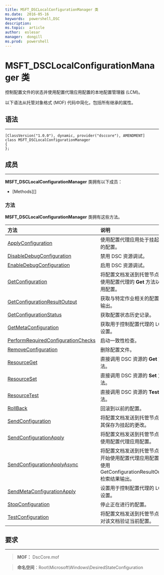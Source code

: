 ```yaml
---
title: MSFT_DSCLocalConfigurationManager 类 
ms.date:  2016-05-16
keywords:  powershell,DSC
description:  
ms.topic:  article
author:  eslesar
manager:  dongill
ms.prod:  powershell
---
```


# MSFT_DSCLocalConfigurationManager 类

控制配置文件的状态并使用配置代理应用配置的本地配置管理器 (LCM)。

以下语法从托管对象格式 (MOF) 代码中简化，包括所有继承的属性。

## 语法
------

``` syntax
[ClassVersion("1.0.0"), dynamic, provider("dsccore"), AMENDMENT]
class MSFT_DSCLocalConfigurationManager
{
};
```

## 成员
-------

**MSFT_DSCLocalConfigurationManager** 类拥有以下成员：

-   [Methods][]

### 方法

**MSFT_DSCLocalConfigurationManager** 类拥有这些方法。

|方法 |说明 |
|:--- |:---|
| [ApplyConfiguration](msft-dsclocalconfigurationmanager-applyconfiguration.md)| 使用配置代理应用处于挂起状态的配置。| 
| [DisableDebugConfiguration](msft-dsclocalconfigurationmanager-disabledebugconfiguration.md)| 禁用 DSC 资源调试。| 
| [EnableDebugConfiguration](msft-dsclocalconfigurationmanager-enabledebugconfiguration.md)| 启用 DSC 资源调试。| 
| [GetConfiguration](msft-dsclocalconfigurationmanager-getconfiguration.md)| 将配置文档发送到托管节点，并使用配置代理的 **Get** 方法以应用配置。| 
| [GetConfigurationResultOutput](msft-dsclocalconfigurationmanager-getconfigurationresultoutput.md)| 获取与特定作业相关的配置代理输出。| 
| [GetConfigurationStatus](msft-dsclocalconfigurationmanager-getconfigurationstatus.md)| 获取配置状态历史记录。| 
| [GetMetaConfiguration](msft-dsclocalconfigurationmanager-getmetaconfiguration.md)| 获取用于控制配置代理的 LCM 设置。| 
| [PerformRequiredConfigurationChecks](msft-dsclocalconfigurationmanager-performrequiredconfigurationchecks.md)| 启动一致性检查。| 
| [RemoveConfiguration](msft-dsclocalconfigurationmanager-removeconfiguration.md)| 删除配置文件。| 
| [ResourceGet](msft-dsclocalconfigurationmanager-resourceget.md)| 直接调用 DSC 资源的 **Get** 方法。| 
| [ResourceSet](msft-dsclocalconfigurationmanager-resourceset.md)| 直接调用 DSC 资源的 **Set** 方法。| 
| [ResourceTest](msft-dsclocalconfigurationmanager-resourcetest.md)| 直接调用 DSC 资源的 **Test** 方法。| 
| [RollBack](msft-dsclocalconfigurationmanager-rollback.md)| 回滚到以前的配置。| 
| [SendConfiguration](msft-dsclocalconfigurationmanager-sendconfiguration.md)| 将配置文档发送到托管节点并将其保存为挂起的更改。| 
| [SendConfigurationApply](msft-dsclocalconfigurationmanager-sendconfigurationapply.md)| 将配置文档发送到托管节点，并使用配置代理应用配置。| 
| [SendConfigurationApplyAsync](msft-dsclocalconfigurationmanager-sendconfigurationapplyasync.md)| 将配置文档发送到托管节点，并开始使用配置代理应用配置。 使用 GetConfigurationResultOutput 检索结果输出。| 
| [SendMetaConfigurationApply](msft-dsclocalconfigurationmanager-sendmetaconfigurationapply.md)| 设置用于控制配置代理的 LCM 设置。| 
| [StopConfiguration](msft-dsclocalconfigurationmanager-stopconfiguration.md)| 停止正在进行的配置。| 
| [TestConfiguration](msft-dsclocalconfigurationmanager-testconfiguration.md)| 将配置文档发送到托管节点并针对该文档验证当前配置。| 



 

## 要求
------------
>**MOF：** DscCore.mof

>**命名空间**：Root\Microsoft\Windows\DesiredStateConfiguration



 

 





<!--HONumber=Jun16_HO3-->


